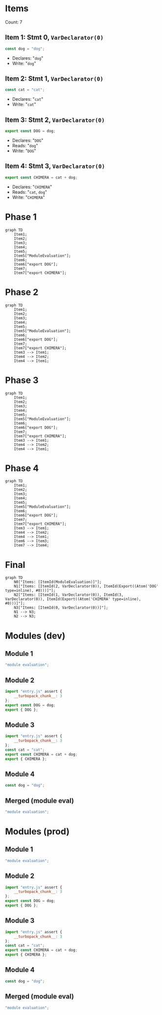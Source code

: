 # Items

Count: 7

## Item 1: Stmt 0, `VarDeclarator(0)`

```js
const dog = "dog";
```

- Declares: "`dog`"
- Write: "`dog`"

## Item 2: Stmt 1, `VarDeclarator(0)`

```js
const cat = "cat";
```

- Declares: "`cat`"
- Write: "`cat`"

## Item 3: Stmt 2, `VarDeclarator(0)`

```js
export const DOG = dog;
```

- Declares: "`DOG`"
- Reads: "`dog`"
- Write: "`DOG`"

## Item 4: Stmt 3, `VarDeclarator(0)`

```js
export const CHIMERA = cat + dog;
```

- Declares: "`CHIMERA`"
- Reads: "`cat`, `dog`"
- Write: "`CHIMERA`"

# Phase 1

```mermaid
graph TD
    Item1;
    Item2;
    Item3;
    Item4;
    Item5;
    Item5["ModuleEvaluation"];
    Item6;
    Item6["export DOG"];
    Item7;
    Item7["export CHIMERA"];
```

# Phase 2

```mermaid
graph TD
    Item1;
    Item2;
    Item3;
    Item4;
    Item5;
    Item5["ModuleEvaluation"];
    Item6;
    Item6["export DOG"];
    Item7;
    Item7["export CHIMERA"];
    Item3 --> Item1;
    Item4 --> Item2;
    Item4 --> Item1;
```

# Phase 3

```mermaid
graph TD
    Item1;
    Item2;
    Item3;
    Item4;
    Item5;
    Item5["ModuleEvaluation"];
    Item6;
    Item6["export DOG"];
    Item7;
    Item7["export CHIMERA"];
    Item3 --> Item1;
    Item4 --> Item2;
    Item4 --> Item1;
```

# Phase 4

```mermaid
graph TD
    Item1;
    Item2;
    Item3;
    Item4;
    Item5;
    Item5["ModuleEvaluation"];
    Item6;
    Item6["export DOG"];
    Item7;
    Item7["export CHIMERA"];
    Item3 --> Item1;
    Item4 --> Item2;
    Item4 --> Item1;
    Item6 --> Item3;
    Item7 --> Item4;
```

# Final

```mermaid
graph TD
    N0["Items: [ItemId(ModuleEvaluation)]"];
    N1["Items: [ItemId(2, VarDeclarator(0)), ItemId(Export((Atom('DOG' type=inline), #0)))]"];
    N2["Items: [ItemId(1, VarDeclarator(0)), ItemId(3, VarDeclarator(0)), ItemId(Export((Atom('CHIMERA' type=inline), #0)))]"];
    N3["Items: [ItemId(0, VarDeclarator(0))]"];
    N1 --> N3;
    N2 --> N3;
```

# Modules (dev)

## Module 1

```js
"module evaluation";
```

## Module 2

```js
import "entry.js" assert {
    __turbopack_chunk__: 3
};
export const DOG = dog;
export { DOG };

```

## Module 3

```js
import "entry.js" assert {
    __turbopack_chunk__: 3
};
const cat = "cat";
export const CHIMERA = cat + dog;
export { CHIMERA };

```

## Module 4

```js
const dog = "dog";
```

## Merged (module eval)

```js
"module evaluation";
```

# Modules (prod)

## Module 1

```js
"module evaluation";
```

## Module 2

```js
import "entry.js" assert {
    __turbopack_chunk__: 3
};
export const DOG = dog;
export { DOG };

```

## Module 3

```js
import "entry.js" assert {
    __turbopack_chunk__: 3
};
const cat = "cat";
export const CHIMERA = cat + dog;
export { CHIMERA };

```

## Module 4

```js
const dog = "dog";
```

## Merged (module eval)

```js
"module evaluation";
```
